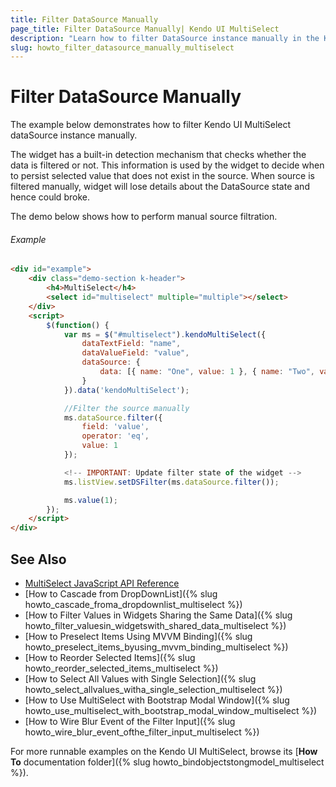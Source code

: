 ```yaml
---
title: Filter DataSource Manually
page_title: Filter DataSource Manually| Kendo UI MultiSelect
description: "Learn how to filter DataSource instance manually in the Kendo UI MultiSelect widget."
slug: howto_filter_datasource_manually_multiselect
---
```


# Filter DataSource Manually

The example below demonstrates how to filter Kendo UI MultiSelect dataSource instance manually.

The widget has a built-in detection mechanism that checks whether the data is filtered or not. This information is used by the widget to decide when to persist selected value
that does not exist in the source. When source is filtered manually, widget will lose details about the DataSource state and hence could broke.

The demo below shows how to perform manual source filtration.

###### Example

```html
<div id="example">
    <div class="demo-section k-header">
        <h4>MultiSelect</h4>
        <select id="multiselect" multiple="multiple"></select>
    </div>
    <script>
        $(function() {
            var ms = $("#multiselect").kendoMultiSelect({
                dataTextField: "name",
                dataValueField: "value",
                dataSource: {
                    data: [{ name: "One", value: 1 }, { name: "Two", value: 2 }]
                }
            }).data('kendoMultiSelect');

            //Filter the source manually
            ms.dataSource.filter({
                field: 'value',
                operator: 'eq',
                value: 1
            });

            <!-- IMPORTANT: Update filter state of the widget -->
            ms.listView.setDSFilter(ms.dataSource.filter());

            ms.value(1);
        });
    </script>
</div>
```

## See Also

* [MultiSelect JavaScript API Reference](/api/javascript/ui/multiselect)
* [How to Cascade from DropDownList]({% slug howto_cascade_froma_dropdownlist_multiselect %})
* [How to Filter Values in Widgets Sharing the Same Data]({% slug howto_filter_valuesin_widgetswith_shared_data_multiselect %})
* [How to Preselect Items Using MVVM Binding]({% slug howto_preselect_items_byusing_mvvm_binding_multiselect %})
* [How to Reorder Selected Items]({% slug howto_reorder_selected_items_multiselect %})
* [How to Select All Values with Single Selection]({% slug howto_select_allvalues_witha_single_selection_multiselect %})
* [How to Use MultiSelect with Bootstrap Modal Window]({% slug howto_use_multiselect_with_bootstrap_modal_window_multiselect %})
* [How to Wire Blur Event of the Filter Input]({% slug howto_wire_blur_event_ofthe_filtеr_input_multiselect %})

For more runnable examples on the Kendo UI MultiSelect, browse its [**How To** documentation folder]({% slug howto_bindobjectstongmodel_multiselect %}).
